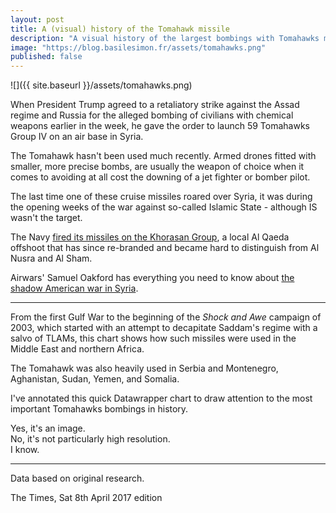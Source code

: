 ```yaml
---
layout: post
title: A (visual) history of the Tomahawk missile
description: "A visual history of the largest bombings with Tomahawks missiles over Iraq, Syria, and Libya"
image: "https://blog.basilesimon.fr/assets/tomahawks.png"
published: false
---
```


![]({{ site.baseurl }}/assets/tomahawks.png)


When President Trump agreed to a retaliatory strike against the Assad regime and Russia for the alleged bombing of civilians with chemical weapons earlier in the week, he gave the order to launch 59 Tomahawks Group IV on an air base in Syria.

The Tomahawk hasn't been used much recently. Armed drones fitted with smaller, more precise bombs, are usually the weapon of choice when it comes to avoiding at all cost the downing of a jet fighter or bomber pilot.

The last time one of these cruise missiles roared over Syria, it was during the opening weeks of the war against so-called Islamic State - although IS wasn't the target.

The Navy [fired its missiles on the Khorasan Group](http://foreignpolicy.com/2014/11/06/exclusive-u-s-renews-air-campaign-against-khorasan-group/), a local Al Qaeda offshoot that has since re-branded and became hard to distinguish from Al Nusra and Al Sham.

Airwars' Samuel Oakford has everything you need to know about [the shadow American war in Syria](https://airwars.org/news/shadow-american-war-syria/).

---

From the first Gulf War to the beginning of the *Shock and Awe* campaign of 2003, which started with an attempt to decapitate Saddam's regime with a salvo of TLAMs, this chart shows how such missiles were used in the Middle East and northern Africa.

The Tomahawk was also heavily used in Serbia and Montenegro, Aghanistan, Sudan, Yemen, and Somalia.

I've annotated this quick Datawrapper chart to draw attention to the most important Tomahawks bombings in history. 

Yes, it's an image.  
No, it's not particularly high resolution.  
I know.

---

Data based on original research.

The Times, Sat 8th April 2017 edition
